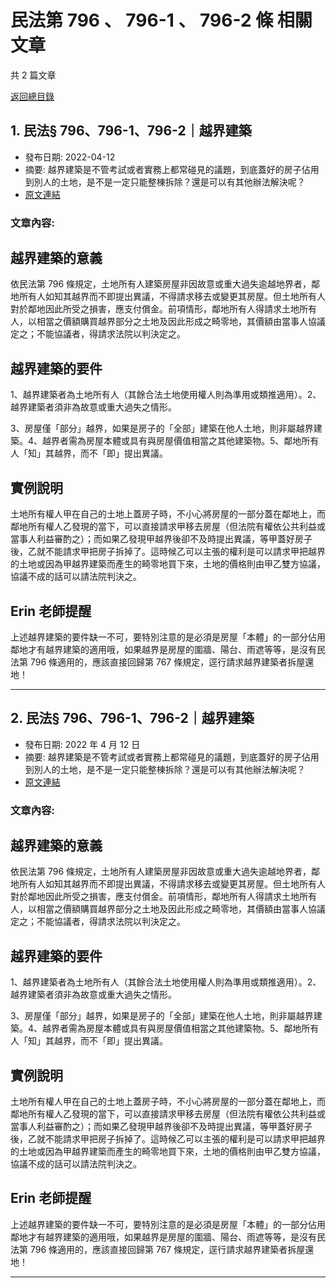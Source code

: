# 民法第 796 、 796-1 、 796-2 條 相關文章

共 2 篇文章

[返回總目錄](00_總目錄.md)

## 1. 民法§ 796、796-1、796-2｜越界建築

- 發布日期: 2022-04-12
- 摘要: 越界建築是不管考試或者實務上都常碰見的議題，到底蓋好的房子佔用到別人的土地，是不是一定只能整棟拆除？還是可以有其他辦法解決呢？
- [原文連結](https://www.jasper-realestate.com/%e8%b6%8a%e7%95%8c%e5%bb%ba%e7%af%89/)

### 文章內容:

## 越界建築的意義

依民法第 796 條規定，土地所有人建築房屋非因故意或重大過失逾越地界者，鄰地所有人如知其越界而不即提出異議，不得請求移去或變更其房屋。但土地所有人對於鄰地因此所受之損害，應支付償金。前項情形，鄰地所有人得請求土地所有人，以相當之價額購買越界部分之土地及因此形成之畸零地，其價額由當事人協議定之；不能協議者，得請求法院以判決定之。

## 越界建築的要件

1、越界建築者為土地所有人（其餘合法土地使用權人則為準用或類推適用）。2、越界建築者須非為故意或重大過失之情形。

3、房屋僅「部分」越界，如果是房子的「全部」建築在他人土地，則非屬越界建築。4、越界者需為房屋本體或具有與房屋價值相當之其他建築物。5、鄰地所有人「知」其越界，而不「即」提出異議。

## 實例說明

土地所有權人甲在自己的土地上蓋房子時，不小心將房屋的一部分蓋在鄰地上，而鄰地所有權人乙發現的當下，可以直接請求甲移去房屋（但法院有權依公共利益或當事人利益審酌之）；而如果乙發現甲越界後卻不及時提出異議，等甲蓋好房子後，乙就不能請求甲把房子拆掉了。這時候乙可以主張的權利是可以請求甲把越界的土地或因為甲越界建築而產生的畸零地買下來，土地的價格則由甲乙雙方協議，協議不成的話可以請法院判決之。

## Erin 老師提醒

上述越界建築的要件缺一不可，要特別注意的是必須是房屋「本體」的一部分佔用鄰地才有越界建築的適用哦，如果越界是房屋的圍牆、陽台、雨遮等等，是沒有民法第 796 條適用的，應該直接回歸第 767 條規定，逕行請求越界建築者拆屋還地！

---

## 2. 民法§ 796、796-1、796-2｜越界建築

- 發布日期: 2022 年 4 月 12 日
- 摘要: 越界建築是不管考試或者實務上都常碰見的議題，到底蓋好的房子佔用到別人的土地，是不是一定只能整棟拆除？還是可以有其他辦法解決呢？
- [原文連結](https://www.jasper-realestate.com/%e8%b6%8a%e7%95%8c%e5%bb%ba%e7%af%89/)

### 文章內容:

## 越界建築的意義

依民法第 796 條規定，土地所有人建築房屋非因故意或重大過失逾越地界者，鄰地所有人如知其越界而不即提出異議，不得請求移去或變更其房屋。但土地所有人對於鄰地因此所受之損害，應支付償金。前項情形，鄰地所有人得請求土地所有人，以相當之價額購買越界部分之土地及因此形成之畸零地，其價額由當事人協議定之；不能協議者，得請求法院以判決定之。

## 越界建築的要件

1、越界建築者為土地所有人（其餘合法土地使用權人則為準用或類推適用）。2、越界建築者須非為故意或重大過失之情形。

3、房屋僅「部分」越界，如果是房子的「全部」建築在他人土地，則非屬越界建築。4、越界者需為房屋本體或具有與房屋價值相當之其他建築物。5、鄰地所有人「知」其越界，而不「即」提出異議。

## 實例說明

土地所有權人甲在自己的土地上蓋房子時，不小心將房屋的一部分蓋在鄰地上，而鄰地所有權人乙發現的當下，可以直接請求甲移去房屋（但法院有權依公共利益或當事人利益審酌之）；而如果乙發現甲越界後卻不及時提出異議，等甲蓋好房子後，乙就不能請求甲把房子拆掉了。這時候乙可以主張的權利是可以請求甲把越界的土地或因為甲越界建築而產生的畸零地買下來，土地的價格則由甲乙雙方協議，協議不成的話可以請法院判決之。

## Erin 老師提醒

上述越界建築的要件缺一不可，要特別注意的是必須是房屋「本體」的一部分佔用鄰地才有越界建築的適用哦，如果越界是房屋的圍牆、陽台、雨遮等等，是沒有民法第 796 條適用的，應該直接回歸第 767 條規定，逕行請求越界建築者拆屋還地！

---

